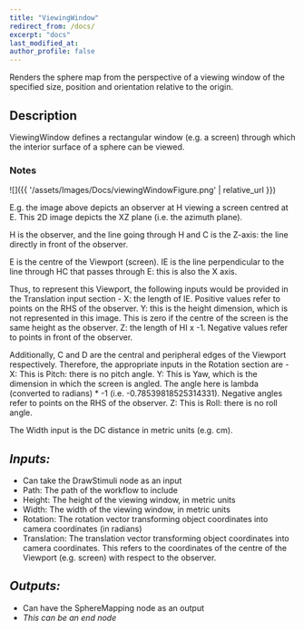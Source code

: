 ```yaml
---
title: "ViewingWindow"
redirect_from: /docs/
excerpt: "docs"
last_modified_at: 
author_profile: false
---
```


Renders the sphere map from the perspective of a viewing window of the specified size, position and orientation relative to the origin.

## Description
ViewingWindow defines a rectangular window (e.g. a screen) through which the interior surface of a sphere can be viewed.

### Notes

![]({{ '/assets/Images/Docs/viewingWindowFigure.png' | relative_url }})

E.g. the image above depicts an observer at H viewing a screen centred at E. This 2D image depicts the XZ plane (i.e. the azimuth plane). 

H is the observer, and the line going through H and C is the Z-axis: the line directly in front of the observer.

E is the centre of the Viewport (screen). IE is the line perpendicular to the line through HC that passes through E: this is also the X axis.

Thus, to represent this Viewport, the following inputs would be provided in the Translation input section -
X: the length of IE. Positive values refer to points on the RHS of the observer.
Y: this is the height dimension, which is not represented in this image. This is zero if the centre of the screen is the same height as the observer.
Z: the length of HI x -1. Negative values refer to points in front of the observer.

Additionally, C and D are the central and peripheral edges of the Viewport respectively. Therefore, the appropriate inputs in the Rotation section are -
X: This is Pitch: there is no pitch angle.
Y: This is Yaw, which is the dimension in which the screen is angled. The angle here is lambda (converted to radians) * -1 (i.e. -0.78539818525314331). Negative angles refer to points on the RHS of the observer.
Z: This is Roll: there is no roll angle.

The Width input is the DC distance in metric units (e.g. cm). 

## _Inputs:_ 
* Can take the DrawStimuli node as an input
* Path: The path of the workflow to include
* Height: The height of the viewing window, in metric units
* Width: The width of the viewing window, in metric units
* Rotation: The rotation vector transforming object coordinates into camera coordinates (in radians)
* Translation: The translation vector transforming object coordinates into camera coordinates. This refers to the coordinates of the centre of the Viewport (e.g. screen) with respect to the observer.

## _Outputs:_
* Can have the SphereMapping node as an output
* _This can be an end node_
